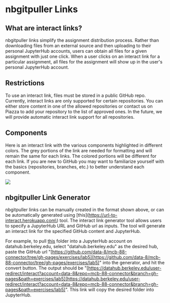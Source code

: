 # nbgitpuller Links

## What are interact links?

nbgitpuller links simplify the assignment distribution process. Rather than downloading files from an external source and then uploading to their personal JupyterHub accounts, users can obtain all files for a given assignment with just one click. When a user clicks on an interact link for a particular assignment, all files for the assignment will show up in the user's personal JupyterHub account.

## Restrictions

To use an interact link, files must be stored in a public GitHub repo. Currently, interact links are only supported for certain repositories. You can either store content in one of the allowed repositories or contact us on Piazza to add your repository to the list of approved ones. In the future, we will provide automatic interact link support for all repositories.

## Components

Here is an interact link with the various components highlighted in different colors. The grey portions of the link are needed for formatting and will remain the same for each links. The colored portions will be different for each link. If you are new to GitHub you may want to familiarize yourself with the basics \(repositories, branches, etc.\) to better understand each component.

![](/assets/interact-link.png)

## nbgitpuller Link Generator

nbgitpuller links can be manually created in the format shown above, or can be automatically generated using [this](https://url-to-interact.herokuapp.com\) tool. The interact link generator tool allows users to specify a JupyterHub URL and GitHub url as inputs. The tool will generate an interact link for the specified GitHub content and JupyterHub.

For example, to pull [this](https://github.com/data-8/mcb-88-connector/tree/gh-pages/exercises/lab5) folder into a JupyterHub account on datahub.berkeley.edu, select "datahub.berkeley.edu" as the desired hub, paste the GitHub url "[https://github.com/data-8/mcb-88-connector/tree/gh-pages/exercises/lab5](https://github.com/data-8/mcb-88-connector/tree/gh-pages/exercises/lab5)" into the generator, and hit the convert button. The output should be "[https://datahub.berkeley.edu/user-redirect/interact?account=data-8&repo=mcb-88-connector&branch=gh-pages&path=exercises/lab5](https://datahub.berkeley.edu/user-redirect/interact?account=data-8&repo=mcb-88-connector&branch=gh-pages&path=exercises/lab5)". This link will copy the desired folder into JupyterHub.

